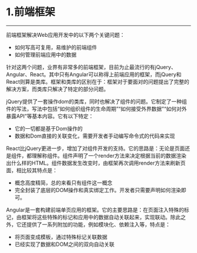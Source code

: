 # 1.前端框架

---

前端框架解决Web应用开发中的以下两个关键问题：

* 如何写高可复用，易维护的前端组件
* 如何管理前端应用中的数据



针对这两个问题，业界有非常多的前端框架，目前为止最流行的有jQuery、Angular、React。其中只有Angular可以称得上前端应用的框架，而jQuery和React则算是类库。框架和类库的区别在于：框架对于要面对的问题提出了完整的解决方案，而类库只解决了特定的部分问题。

jQuery提供了一套操作dom的类库，同时也解决了组件的问题。它制定了一种组件的写法，写法中包括“如何组织组件的生命周期”“如何接受外界数据”“如何对外暴露API”等基本内容。它有以下特定：

* 它的一切都是基于Dom操作的
* 数据和Dom直接的关联变化，需要开发者手动编写命令式的代码来实现

React比jQuery更进一步，增加了对组件开发的支持。它的思路是：无论是页面还是组件，都理解称组件。组件声明了一个render方法来决定根据当前的数据渲染出什么样的HTML。组件数据发生改变时，由框架再次调用render方法来刷新页面，相比较其特点是：

* 概念高度精简，总的来看只有组件这一概念
* 完全封装了底层的DOM操作和真实绑定工作。开发者只需要声明如何渲染即可。

Angular是一套构建前端单页应用的框架。它的主要思路是：在页面注入特殊的标记，由框架将这些特殊的标记和应用中的数据自动关联起来，实现联动。除此之外，它还提供了一系列附加的功能，例如模块化、依赖注入等，特点是：

* 将页面变成模板，通过特殊标记关联数据
* 已经实现了数据和DOM之间的双向自动关联



